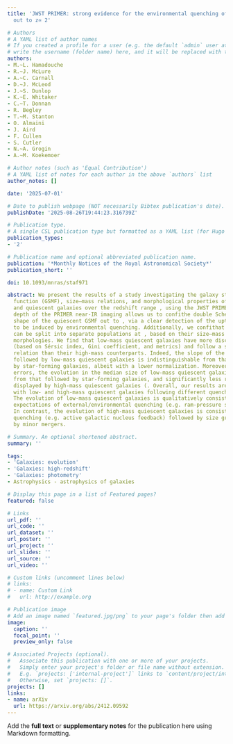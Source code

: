 ```yaml
---
title: 'JWST PRIMER: strong evidence for the environmental quenching of low-mass galaxies
  out to z≃ 2'

# Authors
# A YAML list of author names
# If you created a profile for a user (e.g. the default `admin` user at `content/authors/admin/`), 
# write the username (folder name) here, and it will be replaced with their full name and linked to their profile.
authors:
- M.~L. Hamadouche
- R.~J. McLure
- A.~C. Carnall
- D.~J. McLeod
- J.~S. Dunlop
- K.~E. Whitaker
- C.~T. Donnan
- R. Begley
- T.~M. Stanton
- O. Almaini
- J. Aird
- F. Cullen
- S. Cutler
- N.~A. Grogin
- A.~M. Koekemoer

# Author notes (such as 'Equal Contribution')
# A YAML list of notes for each author in the above `authors` list
author_notes: []

date: '2025-07-01'

# Date to publish webpage (NOT necessarily Bibtex publication's date).
publishDate: '2025-08-26T19:44:23.316739Z'

# Publication type.
# A single CSL publication type but formatted as a YAML list (for Hugo requirements).
publication_types:
- '2'

# Publication name and optional abbreviated publication name.
publication: '*Monthly Notices of the Royal Astronomical Society*'
publication_short: ''

doi: 10.1093/mnras/staf971

abstract: We present the results of a study investigating the galaxy stellar-mass
  function (GSMF), size–mass relations, and morphological properties of star-forming
  and quiescent galaxies over the redshift range , using the JWST PRIMER survey. The
  depth of the PRIMER near-IR imaging allows us to confithe double Schechter function
  shape of the quiescent GSMF out to , via a clear detection of the upturn at  thought
  to be induced by environmental quenching. Additionally, we confithat quiescent galaxies
  can be split into separate populations at , based on their size–mass relations and
  morphologies. We find that low-mass quiescent galaxies have more disc-like morphologies
  (based on Sérsic index, Gini coefficient, and metrics) and follow a shallower size–mass
  relation than their high-mass counterparts. Indeed, the slope of the size–mass relation
  followed by low-mass quiescent galaxies is indistinguishable from that followed
  by star-forming galaxies, albeit with a lower normalization. Moreover, within the
  errors, the evolution in the median size of low-mass quiescent galaxies ( is indistinguishable
  from that followed by star-forming galaxies, and significantly less rapid than that
  displayed by high-mass quiescent galaxies (. Overall, our results are consistent
  with low- and high-mass quiescent galaxies following different quenching pathways.
  The evolution of low-mass quiescent galaxies is qualitatively consistent with the
  expectations of external/environmental quenching (e.g. ram-pressure stripping).
  In contrast, the evolution of high-mass quiescent galaxies is consistent with internal/mass
  quenching (e.g. active galactic nucleus feedback) followed by size growth driven
  by minor mergers.

# Summary. An optional shortened abstract.
summary: ''

tags:
- 'Galaxies: evolution'
- 'Galaxies: high-redshift'
- 'Galaxies: photometry'
- Astrophysics - astrophysics of galaxies

# Display this page in a list of Featured pages?
featured: false

# Links
url_pdf: ''
url_code: ''
url_dataset: ''
url_poster: ''
url_project: ''
url_slides: ''
url_source: ''
url_video: ''

# Custom links (uncomment lines below)
# links:
# - name: Custom Link
#   url: http://example.org

# Publication image
# Add an image named `featured.jpg/png` to your page's folder then add a caption below.
image:
  caption: ''
  focal_point: ''
  preview_only: false

# Associated Projects (optional).
#   Associate this publication with one or more of your projects.
#   Simply enter your project's folder or file name without extension.
#   E.g. `projects: ['internal-project']` links to `content/project/internal-project/index.md`.
#   Otherwise, set `projects: []`.
projects: []
links:
- name: arXiv
  url: https://arxiv.org/abs/2412.09592
---
```


Add the **full text** or **supplementary notes** for the publication here using Markdown formatting.

